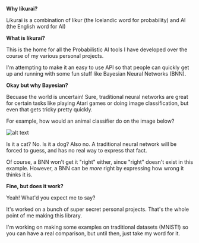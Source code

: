 **Why líkurai?**

Líkurai is a combination of líkur (the Icelandic word for probability) and AI (the English word for AI)

**What is líkurai?**

This is the home for all the Probabilistic AI tools I have developed over the course of my various personal projects.

I'm attempting to make it an easy to use API so that people can quickly get up and running with some fun stuff like Bayesian Neural Networks (BNN).

**Okay but why Bayesian?**

Becuase the world is uncertain! Sure, traditional neural networks are great for certain tasks like playing Atari games or doing image classification, but even that gets tricky pretty quickly.


For example, how would an animal classifier do on the image below?

![alt text](https://imgix.bustle.com/rehost/2016/9/13/f479670c-be2b-4cb1-b224-27605abd2a68.jpg?w=970&h=582&fit=crop&crop=faces&auto=format&q=70)

Is it a cat? No. Is it a dog? Also no. A traditional neural network will be forced to guess, and has no real way to express that fact.

Of course, a BNN won't get it "right" either, since "right" doesn't exist in this example. However, a BNN can be *more* right by expressing how wrong it thinks it is.

**Fine, but does it work?**

Yeah! What'd you expect me to say?

It's worked on a bunch of super secret personal projects. That's the whole point of me making this library.

I'm working on making some examples on traditional datasets (MNIST!) so you can have a real comparison, but until then, just take my word for it.